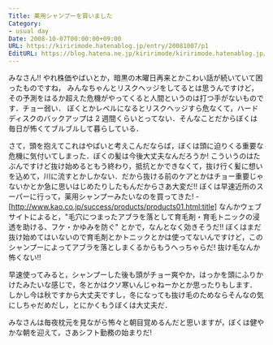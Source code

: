 ```yaml
---
Title: 薬用シャンプーを買いました
Category:
- usual day
Date: 2008-10-07T00:00:00+09:00
URL: https://kiririmode.hatenablog.jp/entry/20081007/p1
EditURL: https://blog.hatena.ne.jp/kiririmode/kiririmode.hatenablog.jp/atom/entry/8454420450078214058
---
```



みなさん!! やれ株価やばいとか，暗黒の木曜日再来とかこわい話が続いていて困ったものですね，
みんなちゃんとリスクヘッジをしてるとは思うんですけど，その予測をはるか超えた危機がやってくると人間というのは打つ手がないものです．チョー弱い．
ぼくとかレベルになるとリスクヘッジすら危なくて，ハードディスクのバックアップは 2 週間くらいとってない．そんなことだからぼくは毎日が怖くてブルブルして暮らしている．


さて，頭を抱えてこれはやばいと考えこんだならば，ぼくは頭に迫りくる重要な危機に気付いてしまった．ぼくの髪は今後大丈夫なんだろうか! 
こういうのはたぶんですけど抜け始めるともう終わり，抵抗とかできなくて，抜け行く髪に想いを込めて，川に流すとかしかない．だから抜ける前のケアとかはチョー重要じゃないかとか急に思いはじめたりしたもんだからさあ大変だ!!
ぼくは早速近所のスーパーに行って，薬用シャンプーみたいなのを買ってきた!
-[http://www.kao.co.jp/success/products/products01.html:title]
なんかウェブサイトによると，"毛穴につまったアブラを落として育毛剤・育毛トニックの浸透を助ける、フケ・かゆみを防ぐ" とかで，なんとなく効きそうだ!! ぼくはまだ抜け始めてはいないので育毛剤とかトニックとかは使ってないんですけど，このシャンプーによってアブラを落としまくるからもうへっちゃらだ! 抜け毛なんか怖くない!!


早速使ってみると，シャンプーした後も頭がチョー爽やか，はっかを頭にふりかけたみたいな感じで，冬とかはクソ寒いんじゃねーかとか思ったりもします．
しかし今は秋ですから大丈夫ですし，冬になっても抜け毛のためならそんなの気にしちゃだめだし，とにかくもうぼくは大丈夫だ．


みなさんは毎夜枕元を見ながら怖々と朝目覚めるんだと思いますが，ぼくは健やかな朝を迎えて，さあシフト勤務の始まりだ!
